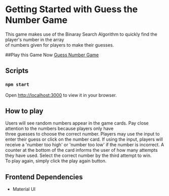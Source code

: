 # Getting Started with Guess the Number Game

This game makes use of the Binaray Search Algorithm to quickly find the player's number in the array <br /> 
of numbers given for players to make their guesses.

##Play this Game Now
[Guess Number Game](http://binary-search-guessing-game.surge.sh/) 

## Scripts

### `npm start`
Open [http://localhost:3000](http://localhost:3000) to view it in your browser.

## How to play
Users will see random numbers appear in the game cards. Pay close attention to the numbers because players only have <br />
three guesses to choose the correct number. Players may use the input to enter their guess or click on the number card. If using the input, players will receive a 'number too high' or 'number too low' if the number is incorrect. A counter at the bottom of the card informs the user of how many attempts they have used. Select the correct number by the third attempt to win. <br />
To play again, simply click the play again button.

## Frontend Dependencies
* Material UI
